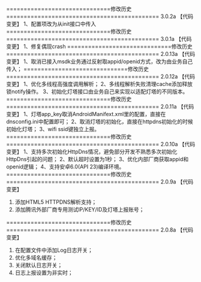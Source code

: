 ==============================修改历史
============================================ 3.0.2a
【代码变更】
1、配置项改为从init接口中传入
==============================修改历史
============================================ 3.0.1a
【代码变更】
1、修复偶现crash
==============================修改历史============================================ 2.0.13a
【代码变更】
1、取消已接入msdk业务通过反射取appid/openid方式，改为由业务自己传入；
==============================修改历史============================================ 2.0.12a
【代码变更】
1、优化多线程高强度调用解析；
2、多线程解析失败清理cache添加释放锁notify操作。
3、初始化灯塔接口由业务自己来实现以适配灯塔的不同版本。
==============================修改历史============================================ 2.0.11a
【代码变更】
1、灯塔app_key取消AndroidManifext.xml里的配置，直接在dnsconfig.ini中配置即可；
2、取消灯塔的初始化，直接在httpdns初始化的时候初始化灯塔；
3、wifi ssid键独立上报。
==============================修改历史============================================ 2.0.10a
【代码变更】
1、支持多次初始化HttpDns情况，避免部分开发不熟悉多次初始化HttpDns引起的问题；
2、默认超时设置为1秒；
3、优化内部厂商获取appid和openid逻辑；
4、支持安卓6.0(API 23)编译环境。
==============================修改历史============================================ 2.0.9a
【代码变更】
1. 添加HTML5 HTTPDNS解析支持；
2. 添加腾讯外部厂商专用测试IP/KEY/ID及灯塔上报账号；

==============================修改历史============================================ 2.0.8a
【代码变更】
1. 在配置文件中添加Log日志开关；
2. 优化多域名缓存；
3. 关闭默认日志开关；
4. 日志上报设置为非实时；